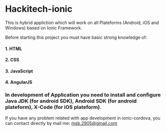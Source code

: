 # Hackitech-ionic

This is hybrid appliction which will work on all Plateforms (Android, iOS and Windows) based on Ionic Framework.

Before starting this project you must have basic strong knowledge of:
#### 1. HTML
#### 2. CSS
#### 3. JavaScript
#### 4. AngularJS

### In development of Application you need to install and configure Java JDK (for android SDK), Android SDK (for android plateform), X-Code (for iOS plateform). 

If you have any problem related with app development in ionic-cordova, you can contact directly by mail me: msb.2905@gmail.com
